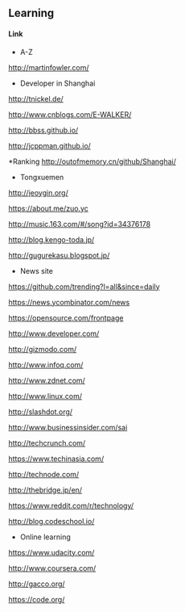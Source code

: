 ## Learning


#### Link

- A-Z

http://martinfowler.com/



- Developer in Shanghai

http://tnickel.de/

http://www.cnblogs.com/E-WALKER/

http://bbss.github.io/

http://jcppman.github.io/

*Ranking http://outofmemory.cn/github/Shanghai/



- Tongxuemen

http://jeoygin.org/

https://about.me/zuo.yc

http://music.163.com/#/song?id=34376178

http://blog.kengo-toda.jp/

http://gugurekasu.blogspot.jp/



- News site

https://github.com/trending?l=all&since=daily

https://news.ycombinator.com/news

https://opensource.com/frontpage

http://www.developer.com/

http://gizmodo.com/

http://www.infoq.com/

http://www.zdnet.com/

http://www.linux.com/

http://slashdot.org/

http://www.businessinsider.com/sai

http://techcrunch.com/

https://www.techinasia.com/

http://technode.com/

http://thebridge.jp/en/

https://www.reddit.com/r/technology/

http://blog.codeschool.io/



- Online learning

https://www.udacity.com/

http://www.coursera.com/

http://gacco.org/

https://code.org/
